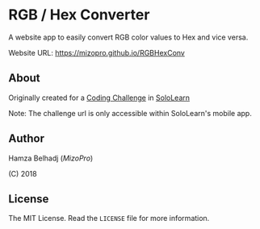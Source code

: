 # RGB / Hex Converter

A website app to easily convert RGB color values to Hex and vice versa.

Website URL: https://mizopro.github.io/RGBHexConv

## About

Originally created for a [Coding Challenge] in [SoloLearn]

Note: The challenge url is only accessible within SoloLearn's mobile app.

## Author

Hamza Belhadj (*MizoPro*)

(C) 2018

## License

The MIT License.
Read the `LICENSE` file for more information.

[SoloLearn]: https://www.sololearn.com
[Coding Challenge]: https://www.sololearn.com/learn/5742/?ref=app
